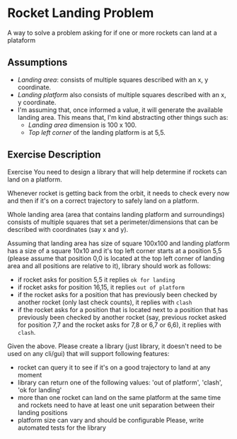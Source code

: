 # Rocket Landing Problem
A way to solve a problem asking for if one or more rockets can land at a plataform

## Assumptions

 - _Landing area_: consists of multiple squares described with an x, y coordinate.
 - _Landing platform_ also consists of multiple squares described with an x, y coordinate. 
 - I'm assuming that, once informed a value, it will generate the available landing area. This means that, I'm kind abstracting other things such as:
    - _Landing area_ dimension is 100 x 100.
    - _Top left corner_ of the landing platform is at 5,5.
 
 
 ## Exercise Description

 
Exercise You need to design a library that will help determine if rockets can land on a platform. 

Whenever rocket is getting back from the orbit, it needs to check every now and then if it's on a correct trajectory to safely land on a platform. 

Whole landing area (area that contains landing platform and surroundings) consists of multiple squares that set a perimeter/dimensions that can be described with coordinates (say x and y). 

Assuming that landing area has size of square 100x100 and landing platform has a size of a square 10x10 and it's top left corner starts at a position 5,5 (please assume that position 0,0 is located at the top left corner of landing area and all positions are relative to it), library should work as follows: 

- if rocket asks for position 5,5 it replies `ok for landing` 
- if rocket asks for position 16,15, it replies `out of platform` 
- if the rocket asks for a position that has previously been checked by another rocket (only last check counts), it replies with `clash` 
- if the rocket asks for a position that is located next to a position that has previously been checked by another rocket (say, previous rocket asked for position 7,7 and the rocket asks for 7,8 or 6,7 or 6,6), it replies with `clash`.

Given the above. Please create a library (just library, it doesn't need to be used on any cli/gui) that will support following features: 
- rocket can query it to see if it's on a good trajectory to land at any moment 
- library can return one of the following values: 'out of platform', 'clash', 'ok for landing' 
- more than one rocket can land on the same platform at the same time and rockets need to have at least one unit separation between their landing positions 
- platform size can vary and should be configurable Please, write automated tests for the library
 
